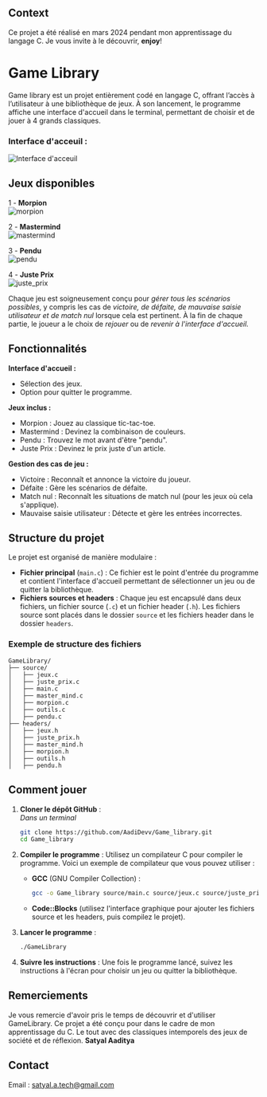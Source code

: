 ## Context  
Ce projet a été réalisé en mars 2024 pendant mon apprentissage du langage C. Je vous invite à le découvrir, **enjoy**!
# Game Library
  
Game library est un projet entièrement codé en langage C, offrant l’accès à l’utilisateur à une bibliothèque de jeux. À son lancement, le programme affiche une interface d'accueil dans le terminal, permettant de choisir et de jouer à 4 grands classiques.  
  
### Interface d'acceuil :
![Interface d'acceuil](images/Acceuil.png)

## Jeux disponibles
1 - **Morpion**  
![morpion](images/Morpion.png)  
  
2 - **Mastermind**  
![mastermind](images/MasterMind_erreur+rejouer.png)  
  
3 - **Pendu**   
![pendu](images/Pendu.png)    
  
4 - **Juste Prix**  
![juste_prix](images/Juste_prix.png)  
  
Chaque jeu est soigneusement conçu pour *gérer tous les scénarios possibles*, y compris les cas de *victoire, de défaite, de mauvaise saisie utilisateur et de match nul* lorsque cela est pertinent. À la fin de chaque partie, le joueur a le choix de *rejouer* ou de *revenir à l'interface d'accueil.*  


## Fonctionnalités

**Interface d'accueil :**
   - Sélection des jeux.
   - Option pour quitter le programme.

**Jeux inclus :**
   - Morpion : Jouez au classique tic-tac-toe.
   - Mastermind : Devinez la combinaison de couleurs.
   - Pendu : Trouvez le mot avant d'être "pendu".
   - Juste Prix : Devinez le prix juste d'un article.

**Gestion des cas de jeu :**
   - Victoire : Reconnaît et annonce la victoire du joueur.
   - Défaite : Gère les scénarios de défaite.
   - Match nul : Reconnaît les situations de match nul (pour les jeux où cela s'applique).
   - Mauvaise saisie utilisateur : Détecte et gère les entrées incorrectes.

     

## Structure du projet
Le projet est organisé de manière modulaire :
- **Fichier principal** (`main.c`) : Ce fichier est le point d'entrée du programme et contient l'interface d'accueil permettant de sélectionner un jeu ou de quitter la bibliothèque.
- **Fichiers sources et headers** : Chaque jeu est encapsulé dans deux fichiers, un fichier source (`.c`) et un fichier header (`.h`). Les fichiers source sont placés dans le dossier `source` et les fichiers header dans le dossier `headers`.

### Exemple de structure des fichiers
```
GameLibrary/
├── source/
│   ├── jeux.c
│   ├── juste_prix.c
│   ├── main.c
│   ├── master_mind.c
│   ├── morpion.c
│   ├── outils.c
│   ├── pendu.c
├── headers/
│   ├── jeux.h
│   ├── juste_prix.h
│   ├── master_mind.h
│   ├── morpion.h
│   ├── outils.h
│   ├── pendu.h
```


## Comment jouer
1. **Cloner le dépôt GitHub** :  
   *Dans un terminal*
   ```bash
   git clone https://github.com/AadiDevv/Game_library.git
   cd Game_library
   ```

3. **Compiler le programme** :
   Utilisez un compilateur C pour compiler le programme. Voici un exemple de compilateur que vous pouvez utiliser :
   - **GCC** (GNU Compiler Collection) :
     ```bash
     gcc -o Game_library source/main.c source/jeux.c source/juste_prix.c source/master_mind.c source/morpion.c source/outils.c source/pendu.c -Iheaders
     ```

   - **Code::Blocks** (utilisez l'interface graphique pour ajouter les fichiers source et les headers, puis compilez le projet).

4. **Lancer le programme** :
   ```bash
   ./GameLibrary
   ```

5. **Suivre les instructions** :
   Une fois le programme lancé, suivez les instructions à l'écran pour choisir un jeu ou quitter la bibliothèque.

## Remerciements
Je vous remercie d'avoir pris le temps de découvrir et d'utiliser GameLibrary. Ce projet a été conçu pour dans le cadre de mon apprentissage du C. Le tout avec des classiques intemporels des jeux de société et de réflexion. 
**Satyal Aaditya**
## Contact

Email : satyal.a.tech@gmail.com

